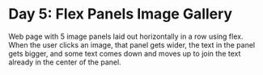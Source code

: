 # Day 5: Flex Panels Image Gallery

Web page with 5 image panels laid out horizontally in a row using flex. When the user clicks an image, that panel gets wider, the text in the panel gets bigger, and some text comes down and moves up to join the text already in the center of the panel.